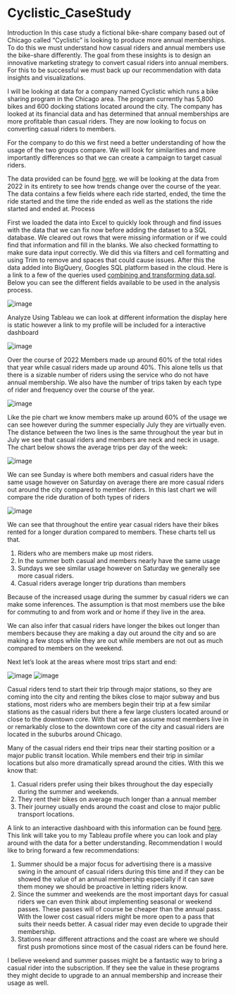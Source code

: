 # Cyclistic_CaseStudy
Introduction
In this case study a fictional bike-share company based out of Chicago called “Cyclistic” is looking to produce more annual memberships. To do this we must understand how casual riders and annual members use the bike-share differently. The goal from these insights is to design an innovative marketing strategy to convert casual riders into annual members. For this to be successful we must back up our recommendation with data insights and visualizations.

I will be looking at data for a company named Cyclistic which runs a bike sharing program in the Chicago area. The program currently has 5,800 bikes and 600 docking stations located around the city. The company has looked at its financial data and has determined that annual memberships are more profitable than casual riders. They are now looking to focus on converting casual riders to members.

For the company to do this we first need a better understanding of how the usage of the two groups compare. We will look for similarities and more importantly differences so that we can create a campaign to target casual riders.

The data provided can be found [here](https://divvy-tripdata.s3.amazonaws.com/index.html). we will be looking at the data from 2022 in its entirety to see how trends change over the course of the year. The data contains a few fields where each ride started, ended, the time the ride started and the time the ride ended as well as the stations the ride started and ended at.
Process

First we loaded the data into Excel to quickly look through and find issues with the data that we can fix now before adding the dataset to a SQL database. We cleared out rows that were missing information or if we could find that information and fill in the blanks.
We also checked formatting to make sure data input correctly. We did this via filters and cell formatting and using Trim to remove and spaces that could cause issues. After this the data added into BigQuery, Googles SQL platform based in the cloud. Here is a link to a few of the queries used [combining and transforming data.sql](https://github.com/zandril/Cyclistic_CaseStudy/blob/ede0df82360e50c7f7df847e4df0198c18d7671a/combining%20and%20transforming%20data.sql).
Below you can see the different fields available to be used in the analysis process.

![image](https://github.com/zandril/Cyclistic_CaseStudy/assets/41587782/72fb3054-d4bf-46ee-8f5b-e74cf70b9f8b)

Analyze 
Using Tableau we can look at different information the display here is static however a link to my profile will be included for a interactive dashboard

![image](https://github.com/zandril/Cyclistic_CaseStudy/assets/41587782/6eb0146a-7881-41d6-8cb0-4ca5db20b1da)

Over the course of 2022 Members made up around 60% of the total rides that year while casual riders made up around 40%. This alone tells us that there is a sizable number of riders using the service who do not have annual membership.
We also have the number of trips taken by each type of rider and frequency over the course of the year.

![image](https://github.com/zandril/Cyclistic_CaseStudy/assets/41587782/7cc8d074-ae94-43f9-a512-ed196cf96d79)

Like the pie chart we know members make up around 60% of the usage we can see however during the summer especially July they are virtually even. The distance between the two lines is the same throughout the year but in July we see that casual riders and members are neck and neck in usage.
The chart below shows the average trips per day of the week:

![image](https://github.com/zandril/Cyclistic_CaseStudy/assets/41587782/08722c3c-1c60-413f-a211-397481e848af)

We can see Sunday is where both members and casual riders have the same usage however on Saturday on average there are more casual riders out around the city compared to member riders.
In this last chart we will compare the ride duration of both types of riders

![image](https://github.com/zandril/Cyclistic_CaseStudy/assets/41587782/4ec69108-74e0-4699-b719-5e7384be3c6b)

We can see that throughout the entire year casual riders have their bikes rented for a longer duration compared to members.
These charts tell us that. 

1.	Riders who are members make up most riders. 
2.	In the summer both casual and members nearly have the same usage
3.	Sundays we see similar usage however on Saturday we generally see more casual riders.
4.	Casual riders average longer trip durations than members 

Because of the increased usage during the summer by casual riders we can make some inferences. The assumption is that most members use the bike for commuting to and from work and or home if they live in the area.

We can also infer that casual riders have longer the bikes out longer than members because they are making a day out around the city and so are making a few stops while they are out while members are not out as much compared to members on the weekend.

Next let’s look at the areas where most trips start and end: 

![image](https://github.com/zandril/Cyclistic_CaseStudy/assets/41587782/20d36591-6bc9-487f-a44f-b3a0ca01c213)
![image](https://github.com/zandril/Cyclistic_CaseStudy/assets/41587782/106bbf16-028c-4959-b8f0-be48f678693b)

Casual riders tend to start their trip through major stations, so they are coming into the city and renting the bikes close to major subway and bus stations, most riders who are members begin their trip at a few similar stations as the casual riders but there a few large clusters located around or close to the downtown core. With that we can assume most members live in or remarkably close to the downtown core of the city and casual riders are located in the suburbs around Chicago. 

Many of the casual riders end their trips near their starting position or a major public transit location. While members end their trip in similar locations but also more dramatically spread around the cities.
With this we know that:
1.	Casual riders prefer using their bikes throughout the day especially during the summer and weekends.
2.	They rent their bikes on average much longer than a annual member
3.	Their journey usually ends around the coast and close to major public transport locations.

A link to an interactive dashboard with this information can be found [here](https://public.tableau.com/app/profile/shaen.prasad/vizzes). This link will take you to my Tableau profile where you can look and play around with the data for a better understanding.
Recommendation 
I would like to bring forward a few recommendations:
1.	Summer should be a major focus for advertising there is a massive swing in the amount of casual riders during this time and if they can be showed the value of an annual membership especially if it can save them money we should be proactive in letting riders know.
2.	Since the summer and weekends are the most important days for casual riders we can even think about implementing seasonal or weekend passes. These passes will of course be cheaper than the annual pass. With the lower cost casual riders might be more open to a pass that suits their needs better. A casual rider may even decide to upgrade their membership.
3.	Stations near different attractions and the coast are where we should first push promotions since most of the casual riders can be found here.

I believe weekend and summer passes might be a fantastic way to bring a casual rider into the subscription. If they see the value in these programs they might decide to upgrade to an annual membership and increase their usage as well.
